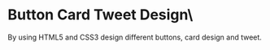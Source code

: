 # Button Card Tweet Design\


By using HTML5 and CSS3 design different buttons, card design and tweet.  
